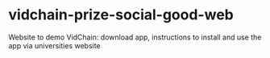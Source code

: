 # vidchain-prize-social-good-web
Website to demo VidChain: download app, instructions to install and use the app via universities website
